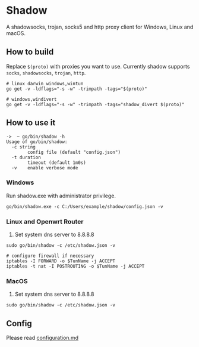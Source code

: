 # Shadow

A shadowsocks, trojan, socks5 and http proxy client for Windows, Linux and macOS.

## How to build

Replace `$(proto)` with proxies you want to use. Currently shadow supports `socks`, `shadowsocks`, `trojan`, `http`.

```
# linux darwin windows,wintun
go get -v -ldflags="-s -w" -trimpath -tags="$(proto)"

# windows,windivert
go get -v -ldflags="-s -w" -trimpath -tags="shadow_divert $(proto)"
```

## How to use it

```
->  ~ go/bin/shadow -h
Usage of go/bin/shadow:
  -c string
        config file (default "config.json")
  -t duration
        timeout (default 1m0s)
  -v    enable verbose mode
```

### Windows

Run shadow.exe with administrator privilege.
```
go/bin/shadow.exe -c C:/Users/example/shadow/config.json -v
```

### Linux and Openwrt Router

1. Set system dns server to 8.8.8.8

```
sudo go/bin/shadow -c /etc/shadow.json -v
```

```
# configure firewall if necessary
iptables -I FORWARD -o $TunName -j ACCEPT
iptables -t nat -I POSTROUTING -o $TunName -j ACCEPT
```

### MacOS

1. Set system dns server to 8.8.8.8

```
sudo go/bin/shadow -c /etc/shadow.json -v
```

## Config

Please read [configuration.md](https://github.com/imgk/shadow/blob/master/configuration.md)

